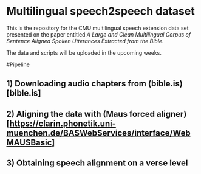 # Multilingual speech2speech dataset

This is the repository for the CMU multilingual speech extension data set presented on the paper entitled *A Large and Clean Multilingual Corpus of Sentence Aligned Spoken Utterances Extracted from the Bible*.

The data and scripts will be uploaded in the upcoming weeks.



#Pipeline

## 1) Downloading audio chapters from (bible.is)[bible.is]

## 2) Aligning the data with (Maus forced aligner)[https://clarin.phonetik.uni-muenchen.de/BASWebServices/interface/WebMAUSBasic]

## 3) Obtaining speech alignment on a verse level
